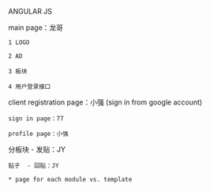 ANGULAR JS

main page：龙哥

	1 LOGO
  
	2 AD
  
	3 板块
  
	4 用户登录接口

client registration page：小强 (sign in from google account)

	sign in page：77
  
	profile page：小强
  
分板块 - 发贴：JY

	贴子	- 回贴：JY
  
	* page for each module vs. template
